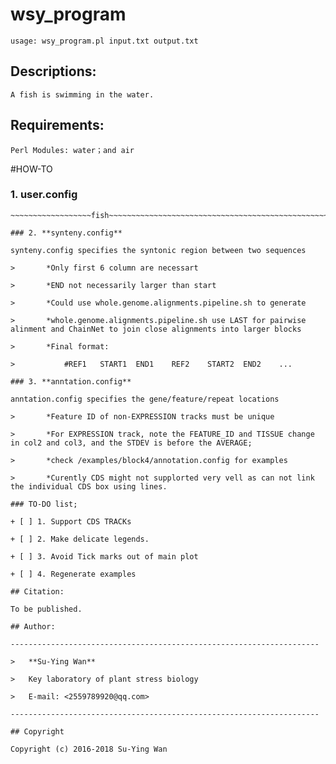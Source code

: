 # wsy_program

	usage: wsy_program.pl input.txt output.txt

## Descriptions:

	A fish is swimming in the water.

## Requirements: 

	Perl Modules: water；and air

#HOW-TO

### 1. **user.config**
~~~~~~~~~~~fish~~~~~~~~~~~~~~~~~~~fish~~~~~~~~~~~~~~~~~~~~~~~~~~fish~~~~~~~~~~~~~~~~~~~~~~~~~~~~~~~~~~~~~~~~~~~~~~~~~~~~~~~~~~~~~~~~
~~~~~~~~~~~~~~~~~~fish~~~~~~~~~~~~~~~~~~~~~~~~~~~~~~~~~~~~~~~~~~~~~~~~~~~~~~~~~~~fish~~~~~~~~~~~~~~~~~~~~~~~~~~~~~~~~~~~~~~~~~fish~~

### 2. **synteny.config**

synteny.config specifies the syntonic region between two sequences

>		*Only first 6 column are necessart

>		*END not necessarily larger than start

>		*Could use whole.genome.alignments.pipeline.sh to generate

>		*whole.genome.alignments.pipeline.sh use LAST for pairwise alinment and ChainNet to join close alignments into larger blocks

>		*Final format:	

>			#REF1	START1	END1	REF2	START2	END2	...

### 3. **anntation.config**

anntation.config specifies the gene/feature/repeat locations

>		*Feature ID of non-EXPRESSION tracks must be unique

>		*For EXPRESSION track, note the FEATURE_ID and TISSUE change in col2 and col3, and the STDEV is before the AVERAGE;

>		*check /examples/block4/annotation.config for examples

>		*Curently CDS might not supplorted very vell as can not link the individual CDS box using lines.

### TO-DO list;

+ [ ] 1. Support CDS TRACKs

+ [ ] 2. Make delicate legends.

+ [ ] 3. Avoid Tick marks out of main plot

+ [ ] 4. Regenerate examples

## Citation:

To be published.

## Author:

---------------------------------------------------------------------

>	**Su-Ying Wan**

>	Key laboratory of plant stress biology 

>	E-mail: <2559789920@qq.com>

---------------------------------------------------------------------

## Copyright

Copyright (c) 2016-2018 Su-Ying Wan

